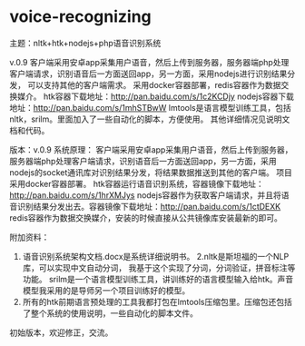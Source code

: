 # voice-recognizing
主题：nltk+htk+nodejs+php语音识别系统

v.0.9
客户端采用安卓app采集用户语音，然后上传到服务器，服务器端php处理客户端请求，识别语音后一方面送回app，另一方面，采用nodejs进行识别结果分发，
可以支持其他的客户端需求。
采用docker容器部署，redis容器作为数据交换媒介。
htk容器下载地址：http://pan.baidu.com/s/1c2KCDjy
nodejs容器下载地址：http://pan.baidu.com/s/1mhSTBwW
lmtools是语言模型训练工具，包括nltk，srilm。里面加入了一些自动化的脚本，方便使用。
其他详细情况见说明文档和代码。

版本：v.0.9
系统原理：
客户端采用安卓app采集用户语音，然后上传到服务器，服务器端php处理客户端请求，识别语音后一方面送回app，另一方面，采用nodejs的socket通讯库对识别结果分发，将结果数据推送到其他的客户端。
项目采用docker容器部署。
htk容器运行语音识别系统，容器镜像下载地址：http://pan.baidu.com/s/1hrXMJys
nodejs容器作为获取客户端请求，并且将语音识别结果分发出去。容器镜像下载地址：http://pan.baidu.com/s/1ctDEXK
redis容器作为数据交换媒介，安装的时候直接从公共镜像库安装最新的即可。


附加资料：
1. 语音识别系统架构文档.docx是系统详细说明书。
2.nltk是斯坦福的一个NLP库，可以实现中文自动分词， 我基于这个实现了分词，分词验证，拼音标注等功能。 srilm是一个语言模型训练工具，讲训练好的语言模型输入给htk。声音模型我采用的是导师另一个项目训练好的模型。 
3. 所有的htk前期语言预处理的工具我都打包在lmtools压缩包里。压缩包还包括了整个系统的使用说明，一些自动化的脚本文件。

初始版本，欢迎修正，交流。

